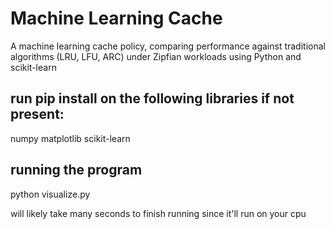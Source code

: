 # Machine Learning Cache
A machine learning cache policy, comparing performance against traditional algorithms (LRU, LFU, ARC) under Zipfian workloads using Python and scikit-learn

## run pip install on the following libraries if not present:
numpy
matplotlib
scikit-learn

## running the program
python visualize.py

will likely take many seconds to finish running since it'll run on your cpu

